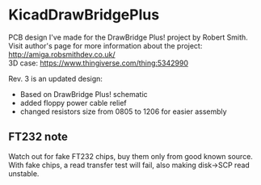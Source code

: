# KicadDrawBridgePlus
PCB design I've made for the DrawBridge Plus! project by Robert Smith.
Visit author's page for more information about the project: http://amiga.robsmithdev.co.uk/  
3D case: https://www.thingiverse.com/thing:5342990

Rev. 3 is an updated design:  
* Based on DrawBridge Plus! schematic  
* added floppy power cable relief  
* changed resistors size from 0805 to 1206 for easier assembly  

## FT232 note  
Watch out for fake FT232 chips, buy them only from good known source. With fake chips, a read transfer test will fail, also making disk->SCP read unstable.
